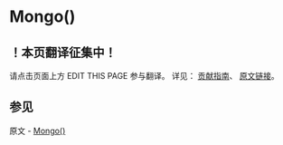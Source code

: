 # Mongo()

## ！本页翻译征集中！

请点击页面上方 EDIT THIS PAGE 参与翻译。
详见：
[贡献指南]( https://github.com/JinMuInfo/MongoDB-Manual-zh/blob/master/CONTRIBUTING.md )、
[原文链接](  https://docs.mongodb.com/manual/reference/method/Mongo/  )。

## 参见

原文 - [Mongo()]( https://docs.mongodb.com/manual/reference/method/Mongo/ )

